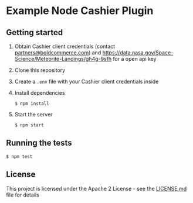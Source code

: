 # Example Node Cashier Plugin

## Getting started

1. Obtain Cashier client credentials (contact [partners@boldcommerce.com](mailto:partners@boldcommerce.com)) and https://data.nasa.gov/Space-Science/Meteorite-Landings/gh4g-9sfh for a open api key

2. Clone this repository

3. Create a `.env` file with your Cashier client credentials inside

4. Install dependencies
    ```
    $ npm install
    ```

5. Start the server
    ```
    $ npm start
    ```

## Running the tests

```
$ npm test
```

## License

This project is licensed under the Apache 2 License - see the [LICENSE.md](LICENSE.md) file for details
